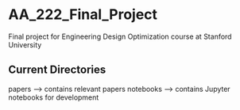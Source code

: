 # AA_222_Final_Project
Final project for Engineering Design Optimization course at Stanford University

## Current Directories
papers --> contains relevant papers
notebooks -->  contains Jupyter notebooks for development
